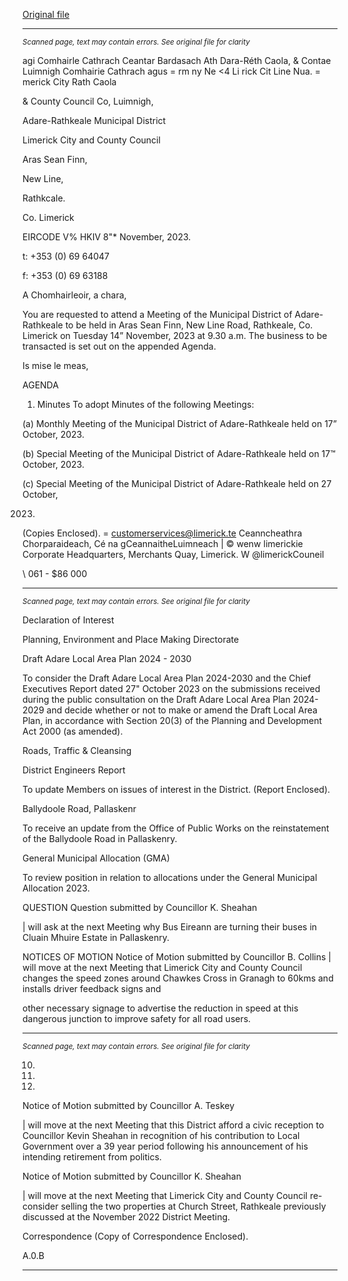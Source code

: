[Original file](https://www.limerick.ie/sites/default/files/media/documents/2023-11/00-Agenda-Meeting-of-Municipal-District-of-Adare-Rathkeale-14th-November-2023.pdf)

---
*<small>Scanned page, text may contain errors. See original file for clarity</small>*  

agi Comhairle Cathrach Ceantar Bardasach Ath Dara-Réth Caola,
& Contae Luimnigh Comhairie Cathrach agus = rm ny
Ne <4 Li rick Cit Line Nua.
= merick City Rath Caola

& County Council Co, Luimnigh,

Adare-Rathkeale Municipal District

Limerick City and County Council

Aras Sean Finn,

New Line,

Rathkcale.

Co. Limerick

EIRCODE V% HKIV
8"* November, 2023.

t: +353 (0) 69 64047

f: +353 (0) 69 63188

A Chomhairleoir, a chara,

You are requested to attend a Meeting of the Municipal District of Adare-Rathkeale to be held in
Aras Sean Finn, New Line Road, Rathkeale, Co. Limerick on Tuesday 14” November, 2023 at 9.30
a.m. The business to be transacted is set out on the appended Agenda.

Is mise le meas,

AGENDA
1. Minutes
To adopt Minutes of the following Meetings:

(a) Monthly Meeting of the Municipal District of Adare-Rathkeale held on 17” October,
2023.

(b) Special Meeting of the Municipal District of Adare-Rathkeale held on 17™ October,
2023.

(c) Special Meeting of the Municipal District of Adare-Rathkeale held on 27 October,

2023.
(Copies Enclosed).
= customerservices@limerick.te
Ceanncheathra Chorparaideach, Cé na gCeannaitheLuimneach | © wenw limerickie
Corporate Headquarters, Merchants Quay, Limerick. W @limerickCouneil

\ 061 - $86 000


---
*<small>Scanned page, text may contain errors. See original file for clarity</small>*  

Declaration of Interest

Planning, Environment and Place Making Directorate

Draft Adare Local Area Plan 2024 - 2030

To consider the Draft Adare Local Area Plan 2024-2030 and the Chief Executives Report
dated 27" October 2023 on the submissions received during the public consultation on the
Draft Adare Local Area Plan 2024-2029 and decide whether or not to make or amend the
Draft Local Area Plan, in accordance with Section 20(3) of the Planning and Development
Act 2000 (as amended).

Roads, Traffic & Cleansing

District Engineers Report

To update Members on issues of interest in the District.
(Report Enclosed).

Ballydoole Road, Pallaskenr

To receive an update from the Office of Public Works on the reinstatement of the
Ballydoole Road in Pallaskenry.

General Municipal Allocation (GMA)

To review position in relation to allocations under the General Municipal Allocation 2023.

QUESTION
Question submitted by Councillor K. Sheahan

| will ask at the next Meeting why Bus Eireann are turning their buses in Cluain Mhuire
Estate in Pallaskenry.

NOTICES OF MOTION
Notice of Motion submitted by Councillor B. Collins
| will move at the next Meeting that Limerick City and County Council changes the speed
zones around Chawkes Cross in Granagh to 60kms and installs driver feedback signs and

other necessary signage to advertise the reduction in speed at this dangerous junction to
improve safety for all road users.


---
*<small>Scanned page, text may contain errors. See original file for clarity</small>*  

10.

11.

12.

Notice of Motion submitted by Councillor A. Teskey

| will move at the next Meeting that this District afford a civic reception to Councillor Kevin
Sheahan in recognition of his contribution to Local Government over a 39 year period
following his announcement of his intending retirement from politics.

Notice of Motion submitted by Councillor K. Sheahan

| will move at the next Meeting that Limerick City and County Council re-consider selling
the two properties at Church Street, Rathkeale previously discussed at the November 2022
District Meeting.

Correspondence
(Copy of Correspondence Enclosed).

A.0.B


---
